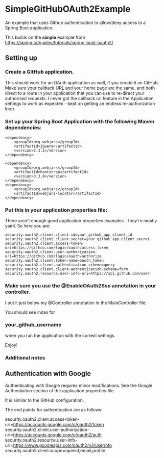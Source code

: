 # SimpleGitHubOAuth2Example

An example that uses Github authentication to allow/deny access to a Spring Boot application

This builds on the **simple** example from https://spring.io/guides/tutorials/spring-boot-oauth2/


## Setting up 

### Create a GitHub application. 

This should work for an OAuth application as well, if you create it on GitHub. 
Make sure your callback URL and your home page are the same, and both direct to a route in your application that you can use to re-direct your authorised requests. 
I never got the callback url feature in the Application settings to work as expected - kept on getting an endless re-authorization loop. 

### Set up your Spring Boot Application with the following Maven dependencies: 
```	
<dependency>
	<groupId>org.webjars</groupId>
	<artifactId>jquery</artifactId>
	<version>2.1.1</version>
</dependency>

<dependency>
	<groupId>org.webjars</groupId>
	<artifactId>bootstrap</artifactId>
	<version>3.2.0</version>
</dependency>
<dependency>
	<groupId>org.webjars</groupId>
	<artifactId>webjars-locator</artifactId>
</dependency>
```
### Put this in your application properties file: 
There aren't enough good application.properties examples - they're mostly yaml. So here you are: 

```
security.oauth2.client.client-id=your_github_app_client_id
security.oauth2.client.client-secret=your_github_app_client_secret
security.oauth2.client.access-token-uri=https://github.com/login/oauth/access_token
security.oauth2.client.user-authorization-uri=https://github.com/login/oauth/authorize
security.oauth2.client.token-name=oauth_token
security.oauth2.client.authentication-scheme=query
security.oauth2.client.client-authentication-scheme=form
security.oauth2.resource.user-info-uri=https://api.github.com/user
```
### Make sure you use the @EnableOAuth2Sso annotation in your controller. 
I put it just below my @Controller annotation in the MainController file. 


You should see 
index for 
### your_github_username 

when you run the application with the correct settings. 

Enjoy! 

### Additional notes 

## Authentication with Google
Authenticating with Google requires minor modifications. See the Google Authentiation section of the application.properties file. 

It is similar to the GitHub configuration. 

The end points for authentication are as follows: 

security.oauth2.client.access-token-uri=https://accounts.google.com/o/oauth2/token
security.oauth2.client.user-authorization-uri=https://accounts.google.com/o/oauth2/auth
security.oauth2.resource.user-info-uri=https://www.googleapis.com/oauth2/v3/userinfo
security.oauth2.client.scope=openid,email,profile
